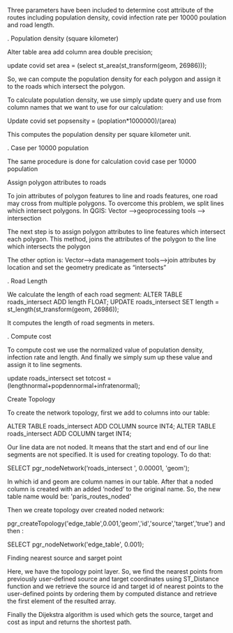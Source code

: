 
Three parameters have been included to determine cost attribute of the routes including population density, covid infection rate per 10000 poulation and road length.

. Population density (square kilometer)

Alter table area add column area double precision;

update covid set area = (select st_area(st_transform(geom, 26986)));

So, we can compute the population density for each polygon and assign it to the roads which intersect the polygon.

To calculate population density, we use simply update query and use from column names that we want to use for our calculation:

Update covid set popsensity = (poplation*1000000)/(area)

This computes the population density per square kilometer unit.


. Case per 10000 population

The same procedure is done for calculation covid case per 10000 population

Assign polygon attributes to roads

To join attributes of polygon features to line and roads features, one road may cross from multiple polygons. To overcome this problem, we split lines which intersect polygons. In QGIS:
Vector -->geoprocessing tools --> intersection

The next step is to assign polygon attributes to line features which intersect each polygon. This method, joins the attributes of the polygon to the line which intersects the polygon

The other option is:
Vector-->data management tools-->join attributes by location and set the geometry predicate as “intersects” 


. Road Length

We calculate the length of each road segment:
ALTER TABLE roads_intersect ADD length FLOAT;
UPDATE roads_intersect SET length = st_length(st_transform(geom, 26986));

It computes the length of road segments in meters.

. Compute cost

To compute cost we use the normalized value of population density, infection rate and length. And finally we simply sum up these value and assign it to line segments.

update roads_intersect set totcost = (lengthnormal+popdennormal+infratenormal);

Create Topology

To create the network topology, first we add to columns into our table:

ALTER TABLE roads_intersect ADD COLUMN source INT4;
ALTER TABLE roads_intersect ADD COLUMN target INT4;

Our line data are not noded. It means that the start and end of our line segments are not specified. It is used for creating topology. To do that:

SELECT pgr_nodeNetwork(‘roads_intersect ', 0.00001, 'geom');

In which id and geom are column names in our table. After that a noded column is created with an added ‘noded’ to the original name. So, the new table name would be: 'paris_routes_noded'

Then we create topology over created noded network:

pgr_createTopology('edge_table',0.001,'geom','id','source','target','true')
and then :

SELECT pgr_nodeNetwork('edge_table', 0.001);


Finding nearest source and sarget point

Here, we have the topology point layer. So, we find the nearest points from previously user-defined source and target coordinates using ST_Distance function and we retrieve the source id and target id of nearest points to the user-defined points by ordering them by computed distance and retrieve the first element of the resulted array.

Finally the Dijekstra algorithm is used which gets the source, target and cost as input and returns the shortest path.


